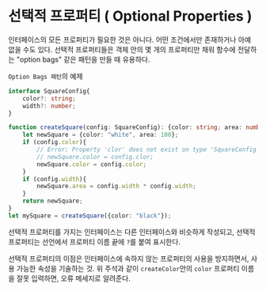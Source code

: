 # 선택적 프로퍼티 ( Optional Properties )

인터페이스의 모든 프로퍼티가 필요한 것은 아니다. 어떤 조건에서만 존재하거나 아예 없을 수도 있다. 선택적 프로퍼티들은 객체 안의 몇 개의 프로퍼티만 채워 함수에 전달하는 "option bags" 같은 패턴을 만들 때 유용하다.

`Option Bags 패턴`의 예제
```ts
interface SquareConfig{
    color?: string;
    width?: number;
}

function createSquare(config: SquareConfig): {color: string; area: number;}{
    let newSquare = {color: "white", area: 100};
    if (config.color){
        // Error: Property 'clor' does not exist on type 'SquareConfig'
        // newSquare.color = config.clor;
        newSquare.color = config.color;
    }
    if (config.width){
        newSquare.area = config.width * config.width;
    }
    return newSquare;
}
let mySquare = createSquare({color: "black"});
```

선택적 프로퍼티를 가지는 인터페이스는 다른 인터페이스와 비슷하게 작성되고, 선택적 프로퍼티는 선언에서 프로퍼티 이름 끝에 `?`를 붙여 표시한다.

선택적 프로퍼티의 이점은 인터페이스에 속하지 않는 프로퍼티의 사용을 방지하면서, 사용 가능한 속성을 기술하는 것.
위 주석과 같이 `createColor`안의 `color` 프로퍼티 이름을 잘못 입력하면, 오류 메세지로 알려준다.